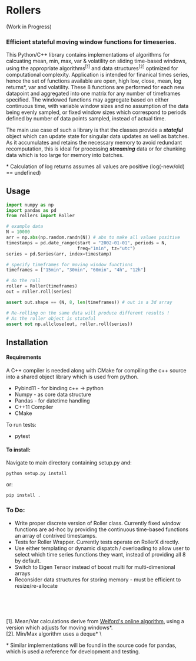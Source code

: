# Rollers
(Work in Progress)
### Efficient stateful moving window functions for timeseries.
This Python/C++ library contains implementations of algorithms for calcuating mean, min, max, var & volatility on sliding time-based windows, using the appropriate algorithms<sup>[1]</sup> and data structures<sup>[2]</sup> optimized for computational complexity. 
Application is intended for finanical times series, hence the set of functions available are open, high low, close, mean, log returns\*, var and volatility. 
These 8 functions are performed for each new datapoint and aggregated into one matrix for any number of timeframes specified. 
The windowed functions may aggregate based on either continuous time, with variable window sizes and no assumption of the data being evenly sampled, or fixed window sizes which correspond to periods defined by number of data points sampled, instead of actual time.
<br>

The main use case of such a library is that the classes provide a ***stateful*** object which can update state for singular data updates as well as batches. As it accumulates and retains the necessary memory to avoid redundant recomputation, this is ideal for processing ***streaming*** data
or for chunking data which is too large for memory into batches.  

\* Calculation of log returns assumes all values are positive (log(-new/old) == undefined) 
<br>
## Usage
```python
import numpy as np
import pandas as pd
from rollers import Roller

# example data
N = 10000
arr = np.abs(np.random.randn(N)) # abs to make all values positive
timestamps = pd.date_range(start = "2002-01-01", periods = N,
                           freq="1min", tz="utc")
series = pd.Series(arr, index=timestamp)

# specify timeframes for moving window functions
timeframes = ["15min", "30min", "60min", "4h", "12h"]

# do the roll
roller = Roller(timeframes)
out = roller.roll(series)

assert out.shape == (N, 8, len(timeframes)) # out is a 3d array

# Re-rolling on the same data will produce different results !
# As the roller object is stateful
assert not np.allclose(out, roller.roll(series))

```

## Installation
#### Requirements
A C++ compiler is needed along with CMake for compiling the c++ source into a shared object library which is used from python. 
* Pybind11 - for binding c++ -> python
* Numpy - as core data structure
* Pandas - for datetime handling
* C++11 Compiler
* CMake 

To run tests: 
* pytest

#### To install:  
Navigate to main directory containing setup.py and:  

    python setup.py install  
or:  

    pip install .  
    

### To Do:
* Write proper discrete version of Roller class. Currently fixed window functions are ad-hoc by providing the continuous time-based functions an array of contrived timestamps. 
* Tests for Roller Wrapper. Currently tests operate on RollerX directly.
* Use either templating or dynamic dispatch / overloading to allow user to select
which time series functions they want, instead of providing all 8 by default.
* Switch to Eigen Tensor instead of boost multi for multi-dimenional arrays
* Reconsider data structures for storing memory - must be efficient to resize/re-allocate 

<br><br><br>

[1]. Mean/Var calculations derive from [Welford's online algorithm](
https://en.wikipedia.org/wiki/Algorithms_for_calculating_variance), using a version
which adjusts for moving windows\*.\
[2]. Min/Max algorithm uses a deque\* \


\* Similar implementations will be found in the source code for pandas, which is used a reference for development and testing.

